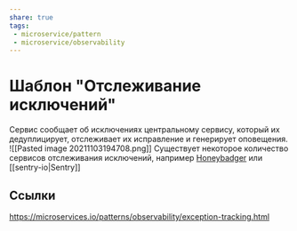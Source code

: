 ```yaml
---
share: true
tags:
 - microservice/pattern
 - microservice/observability
---
```

# Шаблон "Отслеживание исключений"
Сервис сообщает об исключениях центральному сервису, который их дедуплицирует, отслеживает их исправление и генерирует оповещения.
![[Pasted image 20211103194708.png]]
Существует некоторое количество сервисов отслеживания исключений, например [Honeybadger](https://www.honeybadger.io/) или [[sentry-io|Sentry]]
## Ссылки
https://microservices.io/patterns/observability/exception-tracking.html